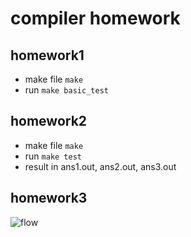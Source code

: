 # compiler homework
## homework1
- make file
```make```
- run
```make basic_test```

## homework2
- make file
```make```
- run
```make test```
- result in ans1.out, ans2.out, ans3.out

## homework3
![flow](./flow.png)
